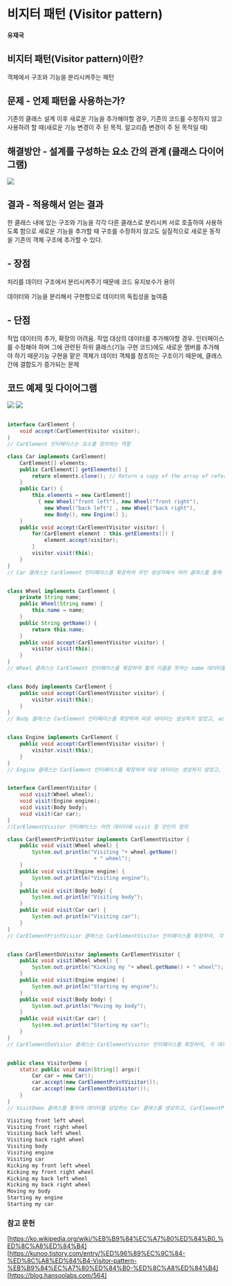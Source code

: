 # 비지터 패턴 (Visitor pattern)

#### 유재국

## 비지터 패턴(Visitor pattern)이란?

객체에서 구조와 기능을 분리시켜주는 패턴

## 문제 - 언제 패턴을 사용하는가?

기존의 클래스 설계 이후 새로운 기능을 추가해야할 경우, 기존의 코드를 수정하지 않고 사용하려 할 때(새로운 기능 변경이 주 된 목적. 알고리즘 변경이 주 된 목적일 때)

## 해결방안 - 설계를 구성하는 요소 간의 관계 (클래스 다이어그램)
![](https://github.com/Soobinnn/Design-Pattern-Study/blob/master/src/visitor/W3sDesign_Visitor_Design_Pattern_UML.jpg)

## 결과 - 적용해서 얻는 결과

한 클래스 내에 있는 구조와 기능을 각각 다른 클래스로 분리시켜 서로 호출하여 사용하도록 함으로 새로운 기능을 추가할 때 구조를 수정하지 않고도 실질적으로 새로운 동작을 기존의 객체 구조에 추가할 수 있다.

## - 장점

처리를 데이터 구조에서 분리시켜주기 때문에 코드 유지보수가 용이

데이터와 기능을 분리해서 구현함으로 데이터의 독립성을 높여줌

## - 단점

작업 데이터의 추가, 확장의 어려움. 작업 대상의 데이터를 추가해야할 경우. 인터페이스를 수정해야 하며 그에 관련된 하위 클래스(기능 구현 코드)에도 새로운 멤버를 추가해야 하기 때문기능 구현을 맡은 객체가 데이터 객체를 참조하는 구조이기 때문에, 클래스간에 결합도가 증가되는 문제

## 코드 예제 및 다이어그램 
![](https://github.com/Soobinnn/Design-Pattern-Study/blob/master/src/visitor/visitor%20pattern%20%E1%84%8B%E1%85%A8%E1%84%8C%E1%85%A6%20%E1%84%8F%E1%85%B3%E1%86%AF%E1%84%85%E1%85%A2%E1%84%89%E1%85%B3%20%E1%84%80%E1%85%AA%E1%86%AB%E1%84%80%E1%85%A8%E1%84%83%E1%85%A9%201.png)
![](https://github.com/Soobinnn/Design-Pattern-Study/blob/master/src/visitor/visitor%20pattern%20%E1%84%8B%E1%85%A8%E1%84%8C%E1%85%A6%20%E1%84%8F%E1%85%B3%E1%86%AF%E1%84%85%E1%85%A2%E1%84%89%E1%85%B3%20%E1%84%80%E1%85%AA%E1%86%AB%E1%84%80%E1%85%A8%E1%84%83%E1%85%A9%202.png)

```java

interface CarElement {
	void accept(CarElementVisitor visitor); 
}
// CarElement 인터페이스는 요소를 정의하는 역할

class Car implements CarElement{
    CarElement[] elements;
    public CarElement[] getElements() {
        return elements.clone(); // Return a copy of the array of references.
    }
    public Car() {
        this.elements = new CarElement[]
          { new Wheel("front left"), new Wheel("front right"),
            new Wheel("back left") , new Wheel("back right"),
            new Body(), new Engine() };
    }
    public void accept(CarElementVisitor visitor) {
        for(CarElement element : this.getElements()) {
            element.accept(visitor);
        }
        visitor.visit(this);
    }
}
// Car 클래스는 CarElement 인터페이스를 확장하여 무인 생성자에서 여러 클래스를 통해 자신을 생성하고 accept함수에서 visitor에게 자신을 구성하는 클래스(데이터)를 리턴해주고 visitor의 기능을 수행한다.


class Wheel implements CarElement {
    private String name;
    public Wheel(String name) {
        this.name = name;
    }
    public String getName() {
        return this.name;
    }
    public void accept(CarElementVisitor visitor) {
        visitor.visit(this);
    }
}
// Wheel 클래스는 CarElement 인터페이스를 확장하여 휠의 이름을 뜻하는 name 데이터를 갖고 있고, accept함수에서 visitor의 visit 기능을 수행하는 역하을 하도록 했다.


class Body implements CarElement {
    public void accept(CarElementVisitor visitor) {
        visitor.visit(this);
    }
}
// Body 클래스는 CarElement 인터페이스를 확장하여 따로 데이터는 생성하지 않았고, accept함수에서 visitor의 visit 기능을 수행하는 역할을 하도록 했다.


class Engine implements CarElement {
    public void accept(CarElementVisitor visitor) {
        visitor.visit(this);
    }
}
// Engine 클래스는 CarElement 인터페이스를 확장하여 따로 데이터는 생성하지 않았고, accept함수에서 visitor에 visitor의 기능을 수행하는 역할을 하도록 했다.


interface CarElementVisitor {
    void visit(Wheel wheel);
    void visit(Engine engine);
    void visit(Body body);
    void visit(Car car);
}
//CarElementVisitor 인터페이스는 어떤 데이터에 visit 할 것인지 정의

class CarElementPrintVisitor implements CarElementVisitor {
    public void visit(Wheel wheel) {
        System.out.println("Visiting "+ wheel.getName()
                            + " wheel");
    }
    public void visit(Engine engine) {
        System.out.println("Visiting engine");
    }
    public void visit(Body body) {
        System.out.println("Visiting body");
    }
    public void visit(Car car) {
        System.out.println("Visiting car");
    }
}
// CarElementPrintVisior 클래스는 CarElementVisitor 인터페이스를 확장하여, 각 데이터에 visit 할 시 각 데이터에 대한 print 하는 기능을 한다.


class CarElementDoVisitor implements CarElementVisitor {
    public void visit(Wheel wheel) {
        System.out.println("Kicking my "+ wheel.getName() + " wheel");
    }
    public void visit(Engine engine) {
        System.out.println("Starting my engine");
    }
    public void visit(Body body) {
        System.out.println("Moving my body");
    }
    public void visit(Car car) {
        System.out.println("Starting my car");
    }
}
// CarElementDoVisior 클래스는 CarElementVisitor 인터페이스를 확장하여, 각 데이터에 visit 할 시 각 데이터에 대한 실행하는 기능을 한다. (실제 동작하는 로직은 아니지만 Print 문에서 각 데이터에 대한 기능을 가정하여 명시하였다.)


public class VisitorDemo {
    static public void main(String[] args){
        Car car = new Car();
        car.accept(new CarElementPrintVisitor());
        car.accept(new CarElementDoVisitor());
    }
}
// VisitDemo 클래스를 통하여 데이터를 담당하는 Car 클래스를 생성하고, CarElementPrintVistor, CarElementDoVisitor를 통하여 출력, 실행 기능을 하는 코드를 작성하였다.실행 화면

Visiting front left wheel
Visiting front right wheel
Visiting back left wheel
Visiting back right wheel
Visiting body
Visiting engine
Visiting car
Kicking my front left wheel
Kicking my front right wheel
Kicking my back left wheel
Kicking my back right wheel
Moving my body
Starting my engine
Starting my car
```

### 참고 문헌

[https://ko.wikipedia.org/wiki/%EB%B9%84%EC%A7%80%ED%84%B0_%ED%8C%A8%ED%84%B4]
[https://kunoo.tistory.com/entry/%ED%96%89%EC%9C%84-%ED%8C%A8%ED%84%B4-Visitor-pattern-%EB%B9%84%EC%A7%80%ED%84%B0-%ED%8C%A8%ED%84%B4]
[https://blog.hansoolabs.com/564]
